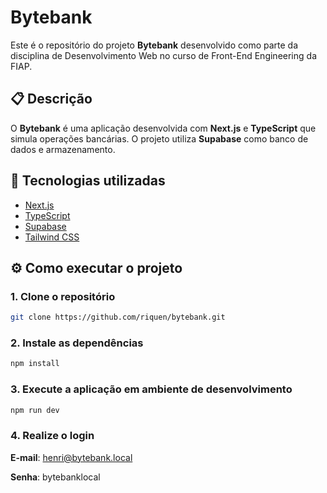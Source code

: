# Bytebank

Este é o repositório do projeto **Bytebank** desenvolvido como parte da disciplina de Desenvolvimento Web no curso de Front-End Engineering da FIAP.

## 📋 Descrição

O **Bytebank** é uma aplicação desenvolvida com **Next.js** e **TypeScript** que simula operações bancárias. O projeto utiliza **Supabase** como banco de dados e armazenamento.

## 🚀 Tecnologias utilizadas

- [Next.js](https://nextjs.org/)
- [TypeScript](https://www.typescriptlang.org/)
- [Supabase](https://supabase.io/)
- [Tailwind CSS](https://tailwindcss.com/)

## ⚙️ Como executar o projeto

### 1. Clone o repositório
```bash
git clone https://github.com/riquen/bytebank.git
```

### 2. Instale as dependências
```bash
npm install
```

### 3. Execute a aplicação em ambiente de desenvolvimento
```bash
npm run dev
```

### 4. Realize o login
**E-mail**: henri@bytebank.local

**Senha**: bytebanklocal
